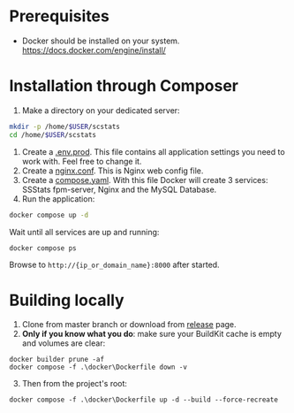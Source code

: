 # Prerequisites

* Docker should be installed on your system.
  https://docs.docker.com/engine/install/

# Installation through Composer

1. Make a directory on your dedicated server:

```bash
mkdir -p /home/$USER/scstats
cd /home/$USER/scstats
```

1. Create a [.env.prod](https://github.com/Tomut0/SimpleClansStats/blob/master/docker/.env.prod). This file
   contains all application settings you need to work with. Feel free to change it.
2. Create a [nginx.conf](https://github.com/Tomut0/SimpleClansStats/blob/master/docker/nginx.conf). This is Nginx
   web config file.
3. Create a [compose.yaml](https://github.com/Tomut0/SimpleClansStats/blob/master/docker/compose.yaml). With this
   file Docker will create 3 services: SSStats fpm-server, Nginx and the MySQL Database.
4. Run the application:

```bash
docker compose up -d
```

Wait until all services are up and running:
```
docker compose ps
```

Browse to `http://{ip_or_domain_name}:8000` after started.
# Building locally
1. Clone from master branch or download from [release](https://github.com/Tomut0/SimpleClansStats/releases) page.
2. **Only if you know what you do**: 
make sure your BuildKit cache is empty and volumes are clear:
```shell
docker builder prune -af
docker compose -f .\docker\Dockerfile down -v
```
3. Then from the project's root:
```shell
docker compose -f .\docker\Dockerfile up -d --build --force-recreate
```
